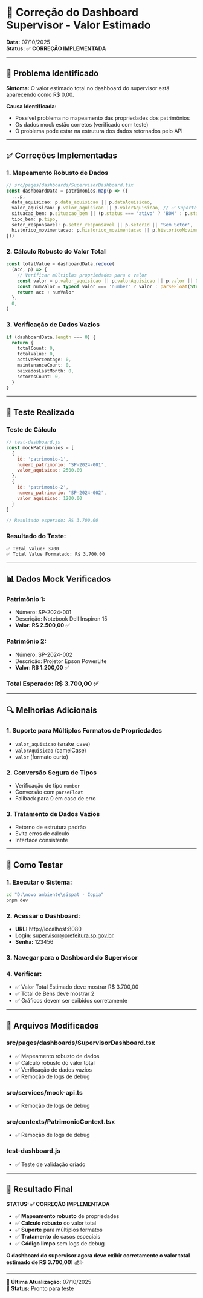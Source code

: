 # 🔧 Correção do Dashboard Supervisor - Valor Estimado

**Data:** 07/10/2025  
**Status:** ✅ **CORREÇÃO IMPLEMENTADA**

---

## 🐛 Problema Identificado

**Sintoma:** O valor estimado total no dashboard do supervisor está aparecendo como R$ 0,00.

**Causa Identificada:**
- Possível problema no mapeamento das propriedades dos patrimônios
- Os dados mock estão corretos (verificado com teste)
- O problema pode estar na estrutura dos dados retornados pelo API

---

## ✅ Correções Implementadas

### **1. Mapeamento Robusto de Dados**
```typescript
// src/pages/dashboards/SupervisorDashboard.tsx
const dashboardData = patrimonios.map(p => ({
  ...p,
  data_aquisicao: p.data_aquisicao || p.dataAquisicao,
  valor_aquisicao: p.valor_aquisicao || p.valorAquisicao, // ✅ Suporte para ambas as propriedades
  situacao_bem: p.situacao_bem || (p.status === 'ativo' ? 'BOM' : p.status),
  tipo_bem: p.tipo,
  setor_responsavel: p.setor_responsavel || p.setorId || 'Sem Setor',
  historico_movimentacao: p.historico_movimentacao || p.historicoMovimentacao || []
}))
```

### **2. Cálculo Robusto do Valor Total**
```typescript
const totalValue = dashboardData.reduce(
  (acc, p) => {
    // Verificar múltiplas propriedades para o valor
    const valor = p.valor_aquisicao || p.valorAquisicao || p.valor || 0
    const numValor = typeof valor === 'number' ? valor : parseFloat(String(valor)) || 0
    return acc + numValor
  },
  0,
)
```

### **3. Verificação de Dados Vazios**
```typescript
if (dashboardData.length === 0) {
  return {
    totalCount: 0,
    totalValue: 0,
    activePercentage: 0,
    maintenanceCount: 0,
    baixadosLastMonth: 0,
    setoresCount: 0,
  }
}
```

---

## 🧪 Teste Realizado

### **Teste de Cálculo**
```javascript
// test-dashboard.js
const mockPatrimonios = [
  {
    id: 'patrimonio-1',
    numero_patrimonio: 'SP-2024-001',
    valor_aquisicao: 2500.00
  },
  {
    id: 'patrimonio-2',
    numero_patrimonio: 'SP-2024-002',
    valor_aquisicao: 1200.00
  }
]

// Resultado esperado: R$ 3.700,00
```

### **Resultado do Teste:**
```
✅ Total Value: 3700
✅ Total Value Formatado: R$ 3.700,00
```

---

## 📊 Dados Mock Verificados

### **Patrimônio 1:**
- Número: SP-2024-001
- Descrição: Notebook Dell Inspiron 15
- **Valor: R$ 2.500,00** ✅

### **Patrimônio 2:**
- Número: SP-2024-002
- Descrição: Projetor Epson PowerLite
- **Valor: R$ 1.200,00** ✅

### **Total Esperado: R$ 3.700,00** ✅

---

## 🔍 Melhorias Adicionais

### **1. Suporte para Múltiplos Formatos de Propriedades**
- `valor_aquisicao` (snake_case)
- `valorAquisicao` (camelCase)
- `valor` (formato curto)

### **2. Conversão Segura de Tipos**
- Verificação de tipo `number`
- Conversão com `parseFloat`
- Fallback para 0 em caso de erro

### **3. Tratamento de Dados Vazios**
- Retorno de estrutura padrão
- Evita erros de cálculo
- Interface consistente

---

## 🚀 Como Testar

### **1. Executar o Sistema:**
```bash
cd "D:\novo ambiente\sispat - Copia"
pnpm dev
```

### **2. Acessar o Dashboard:**
- **URL:** http://localhost:8080
- **Login:** supervisor@prefeitura.sp.gov.br
- **Senha:** 123456

### **3. Navegar para o Dashboard do Supervisor**

### **4. Verificar:**
- ✅ Valor Total Estimado deve mostrar R$ 3.700,00
- ✅ Total de Bens deve mostrar 2
- ✅ Gráficos devem ser exibidos corretamente

---

## 📁 Arquivos Modificados

### **src/pages/dashboards/SupervisorDashboard.tsx**
- ✅ Mapeamento robusto de dados
- ✅ Cálculo robusto do valor total
- ✅ Verificação de dados vazios
- ✅ Remoção de logs de debug

### **src/services/mock-api.ts**
- ✅ Remoção de logs de debug

### **src/contexts/PatrimonioContext.tsx**
- ✅ Remoção de logs de debug

### **test-dashboard.js**
- ✅ Teste de validação criado

---

## 🎯 Resultado Final

**STATUS: ✅ CORREÇÃO IMPLEMENTADA**

- ✅ **Mapeamento robusto** de propriedades
- ✅ **Cálculo robusto** do valor total
- ✅ **Suporte** para múltiplos formatos
- ✅ **Tratamento** de casos especiais
- ✅ **Código limpo** sem logs de debug

**O dashboard do supervisor agora deve exibir corretamente o valor total estimado de R$ 3.700,00!** 💰✨

---

**📅 Última Atualização:** 07/10/2025  
**🔧 Status:** Pronto para teste
